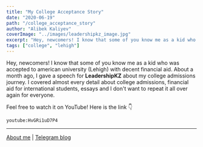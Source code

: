 ```yaml
---
title: "My College Acceptance Story"
date: "2020-06-19"
path: "/college_acceptance_story"
author: "Alibek Kaliyev"
coverImage: "../images/leadershipkz_image.jpg"
excerpt: "Hey, newcomers! I know that some of you know me as a kid who was accepted to american university (Lehigh) with decent financial aid. About a month ago, I gave a speech for LeadershipKZ about my college admissions journey."
tags: ["college", "lehigh"]
---
```


Hey, newcomers! I know that some of you know me as a kid who was accepted to american university (Lehigh) with decent financial aid. About a month ago, I gave a speech for **LeadershipKZ** about my college admissions journey. I covered almost every detail about college admissions, financial aid for international students, essays and I don't want to repeat it all over again for everyone.

Feel free to watch it on YouTube! Here is the link 👇

`youtube:HvGRi1uD7P4`

______________

[About me](/about)    |    [Telegram blog](https://t.me/abekek_notes)